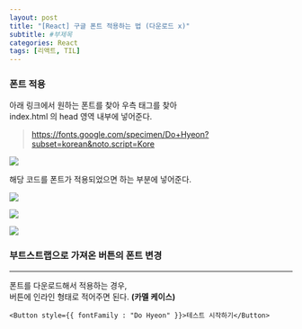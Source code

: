 ```yaml
---
layout: post
title: "[React] 구글 폰트 적용하는 법 (다운로드 x)"
subtitle: #부제목
categories: React
tags: [리액트, TIL]
---
```


### 폰트 적용
아래 링크에서 원하는 폰트를 찾아 우측 태그를 찾아<br>
index.html 의 head 영역 내부에 넣어준다.

> <https://fonts.google.com/specimen/Do+Hyeon?subset=korean&noto.script=Kore>

![](https://img1.daumcdn.net/thumb/R1280x0/?scode=mtistory2&fname=https%3A%2F%2Fblog.kakaocdn.net%2Fdn%2FccYqbg%2FbtrX1w9jBVK%2FWJgxroyXtzLEHTL6eS4LZ0%2Fimg.png)

해당 코드를 폰트가 적용되었으면 하는 부분에 넣어준다.

![](https://img1.daumcdn.net/thumb/R1280x0/?scode=mtistory2&fname=https%3A%2F%2Fblog.kakaocdn.net%2Fdn%2FbrjX3p%2FbtrX4kTA4Ht%2FG8pccZJPYFf8Wb2JStrtMk%2Fimg.png)

![](https://img1.daumcdn.net/thumb/R1280x0/?scode=mtistory2&fname=https%3A%2F%2Fblog.kakaocdn.net%2Fdn%2FcvvieB%2FbtrX3uvFui7%2FxqKiSCshVTzHQSfAN2zjXK%2Fimg.png)

![](https://img1.daumcdn.net/thumb/R1280x0/?scode=mtistory2&fname=https%3A%2F%2Fblog.kakaocdn.net%2Fdn%2FPPQ0s%2FbtrX1ReivIz%2FY7YUhqQ3FCAQlj6MRakkgk%2Fimg.png)

### 부트스트랩으로 가져온 버튼의 폰트 변경
---

폰트를 다운로드해서 적용하는 경우,<br>
버튼에 인라인 형태로 적어주면 된다. **(카멜 케이스)**

```
<Button style={{ fontFamily : "Do Hyeon" }}>테스트 시작하기</Button>
```